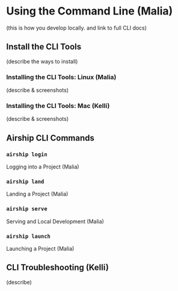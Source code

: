 # Using the Command Line (Malia)  
(this is how you develop locally. and link to full CLI docs)  

## Install the CLI Tools  
(describe the ways to install)

### Installing the CLI Tools: Linux (Malia)  
(describe & screenshots)

### Installing the CLI Tools: Mac (Kelli)  
(describe & screenshots)

## Airship CLI Commands  

### `airship login`
Logging into a Project (Malia)  

### `airship land`
Landing a Project (Malia)  
 
### `airship serve`
Serving and Local Development (Malia)  

### `airship launch`
Launching a Project (Malia)  

## CLI Troubleshooting (Kelli)
(describe)
